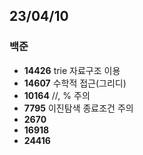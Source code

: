 ## 23/04/10

### 백준

- **14426** trie 자료구조 이용
- **14607** 수학적 접근(그리디)
- **10164** //, % 주의
- **7795** 이진탐색 종료조건 주의
- **2670**
- **16918**
- **24416**